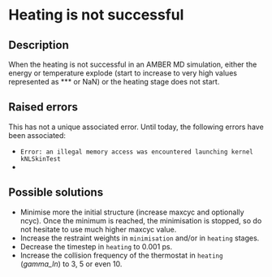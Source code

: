 # Heating is not successful

## Description

When the heating is not successful in an AMBER MD simulation, either the energy or temperature explode (start to increase to very high values represented as *** or NaN) or the heating stage does not start.

## Raised errors

This has not a unique associated error. Until today, the following errors have been associated:

- `Error: an illegal memory access was encountered launching kernel kNLSkinTest`
- 

## Possible solutions

- Minimise more the initial structure (increase maxcyc and optionally ncyc). Once the minimum is reached, the minimisation is stopped, so do not hesitate to use much higher maxcyc value.
- Increase the restraint weights in `minimisation` and/or in `heating` stages.
- Decrease the timestep in `heating` to 0.001 ps.
- Increase the collision frequency of the thermostat in `heating` (_gamma\_ln_) to 3, 5 or even 10. 

